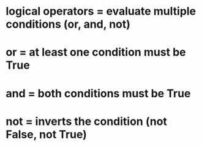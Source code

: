 # logical operators = evaluate multiple conditions (or, and, not)
#                or = at least one condition must be True
#               and = both conditions must be True
#               not = inverts the condition (not False, not True)

